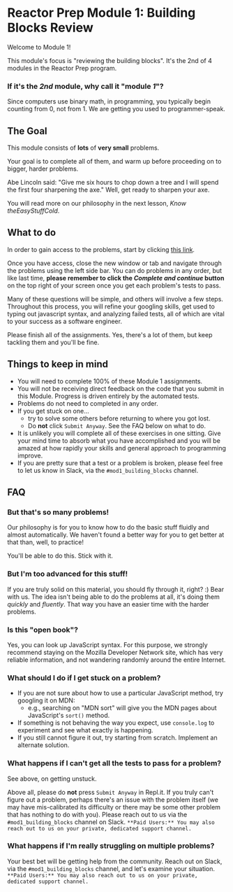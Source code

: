 # Reactor Prep Module 1: Building Blocks Review

Welcome to Module 1!

This module's focus is "reviewing the building blocks".  It's the 2nd of 4 modules in the Reactor Prep program.


### If it's the _2nd_ module, why call it "module _1_"?

Since computers use binary math, in programming, you typically begin counting from 0, not from 1.  We are getting you used to programmer-speak.


## The Goal

This module consists of **lots** of **very small** problems.

Your goal is to complete all of them, and warm up before proceeding on to bigger, harder problems.

Abe Lincoln said: "Give me six hours to chop down a tree and I will spend the first four sharpening the axe." Well, get ready to sharpen your axe.

You will read more on our philosophy in the next lesson, _Know theEasyStuffCold_.


## What to do

In order to gain access to the problems, start by clicking [this link](https://repl.it/classroom/invite/uLbweq).

Once you have access, close the new window or tab and navigate through the problems using the left side bar. You can do problems in any order, but like last time, **please remember to click the _Complete and continue_ button** on the top right of your screen once you get each problem's tests to pass.

Many of these questions will be simple, and others will involve a few steps. Throughout this process, you will refine your googling skills, get used to typing out javascript syntax, and analyzing failed tests, all of which are vital to your success as a software engineer.

Please finish all of the assignments. Yes, there's a lot of them, but keep tackling them and you'll be fine.


## Things to keep in mind

* You will need to complete 100% of these Module 1 assignments. 
* You will not be receiving direct feedback on the code that you submit in this Module. Progress is driven entirely by the automated tests.
* Problems do not need to completed in any order.
* If you get stuck on one...
    * try to solve some others before returning to where you got lost.
    * Do **not** click `Submit Anyway`. See the FAQ below on what to do.
* It is unlikely you will complete all of these exercises in one sitting. Give your mind time to absorb what you have accomplished and you will be amazed at how rapidly your skills and general approach to programming improve.
* If you are pretty sure that a test or a problem is broken, please feel free to let us know in Slack, via the `#mod1_building_blocks` channel. 


## FAQ

### But that's so many problems!

Our philosophy is for you to know how to do the basic stuff fluidly and almost automatically. We haven't found a better way for you to get better at that than, well, to practice!

You'll be able to do this. Stick with it.


### But I'm too advanced for this stuff!

If you are truly solid on this material, you should fly through it, right? :) Bear with us. The idea isn't being able to do the problems at all, it's doing them _quickly_ and _fluently_. That way you have an easier time with the harder problems.

### Is this "open book"?

Yes, you can look up JavaScript syntax. For this purpose, we strongly recommend staying on the Mozilla Developer Network site, which has very reliable information, and not wandering randomly around the entire Internet.

### What should I do if I get stuck on a problem?

* If you are not sure about how to use a particular JavaScript method, try googling it on MDN:
    * e.g., searching on "MDN sort" will give you the MDN pages about JavaScript's `sort()` method.
* If something is not behaving the way you expect, use `console.log` to experiment and see what exactly is happening.
* If you still cannot figure it out, try starting from scratch. Implement an alternate solution.

### What happens if I can't get all the tests to pass for a problem?

See above, on getting unstuck.

Above all, please do **not** press `Submit Anyway` in Repl.it. If you truly can't figure out a problem, perhaps there's an issue with the problem itself (we may have mis-calibrated its difficulty or there may be some other problem that has nothing to do with you). Please reach out to us via the `#mod1_building_blocks` channel on Slack. `**Paid Users:** You may also reach out to us on your private, dedicated support channel.`

### What happens if I'm really struggling on multiple problems?

Your best bet will be getting help from the community. Reach out on Slack, via the `#mod1_building_blocks` channel, and let's examine your situation. `**Paid Users:** You may also reach out to us on your private, dedicated support channel.`
